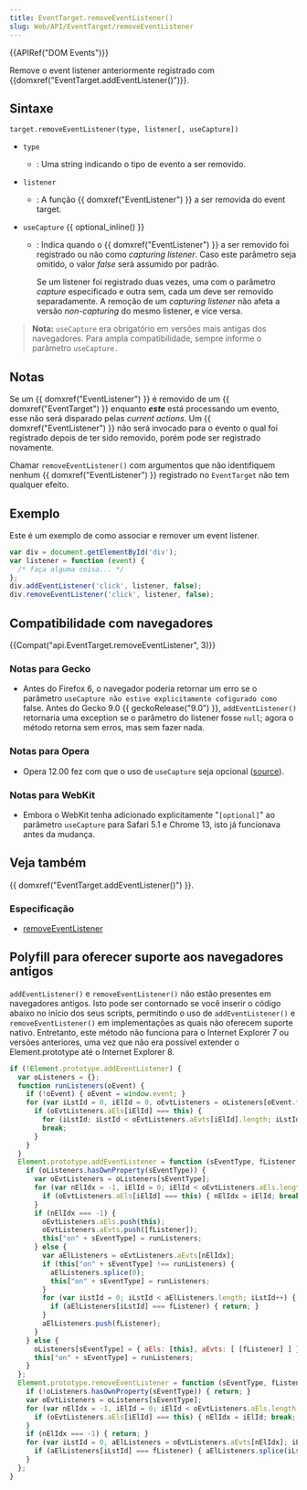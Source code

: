 ```yaml
---
title: EventTarget.removeEventListener()
slug: Web/API/EventTarget/removeEventListener
---
```

{{APIRef("DOM Events")}}

Remove o event listener anteriormente registrado com {{domxref("EventTarget.addEventListener()")}}.

## Sintaxe

```
target.removeEventListener(type, listener[, useCapture])
```

- `type`
  - : Uma string indicando o tipo de evento a ser removido.
- `listener`
  - : A função {{ domxref("EventListener") }} a ser removida do event target.
- `useCapture` {{ optional_inline() }}

  - : Indica quando o {{ domxref("EventListener") }} a ser removido foi registrado ou não como _capturing listener_. Caso este parâmetro seja omitido, o valor _false_ será assumido por padrão.

    Se um listener foi registrado duas vezes, uma com o parâmetro _capture_ especificado e outra sem, cada um deve ser removido separadamente. A remoção de um _capturing listener_ não afeta a versão _non-capturing_ do mesmo listener, e vice versa.

> **Nota:** `useCapture` era obrigatório em versões mais antigas dos navegadores. Para ampla compatibilidade, sempre informe o parâmetro `useCapture.`

## Notas

Se um {{ domxref("EventListener") }} é removido de um {{ domxref("EventTarget") }} enquanto **_este_** está processando um evento, esse não será disparado pelas _current actions_. Um {{ domxref("EventListener") }} não será invocado para o evento o qual foi registrado depois de ter sido removido, porém pode ser registrado novamente.

Chamar `removeEventListener()` com argumentos que não identifiquem nenhum {{ domxref("EventListener") }} registrado no `EventTarget` não tem qualquer efeito.

## Exemplo

Este é um exemplo de como associar e remover um event listener.

```js
var div = document.getElementById('div');
var listener = function (event) {
  /* faça alguma coisa... */
};
div.addEventListener('click', listener, false);
div.removeEventListener('click', listener, false);
```

## Compatibilidade com navegadores

{{Compat("api.EventTarget.removeEventListener", 3)}}

### Notas para Gecko

- Antes do Firefox 6, o navegador poderia retornar um erro se o parâmetro `useCapture não estive explicitamente cofigurado como` false. Antes do Gecko 9.0 {{ geckoRelease("9.0") }}, `addEventListener()` retornaria uma exception se o parâmetro do listener fosse `null`; agora o método retorna sem erros, mas sem fazer nada.

### Notas para Opera

- Opera 12.00 fez com que o uso de `useCapture` seja opcional ([source](http://my.opera.com/ODIN/blog/2011/09/29/what-s-new-in-opera-development-snapshots-28-september-2011-edition)).

### Notas para WebKit

- Embora o WebKit tenha adicionado explicitamente "`[optional]`" ao parâmetro `useCapture` para Safari 5.1 e Chrome 13, isto já funcionava antes da mudança.

## Veja também

{{ domxref("EventTarget.addEventListener()") }}.

### Especificação

- [removeEventListener](http://www.w3.org/TR/2000/REC-DOM-Level-2-Events-20001113/events.html#Events-EventTarget-removeEventListener)

## Polyfill para oferecer suporte aos navegadores antigos

`addEventListener()` e `removeEventListener()` não estão presentes em navegadores antigos. Isto pode ser contornado se você inserir o código abaixo no início dos seus scripts, permitindo o uso de `addEventListener()` e `removeEventListener()` em implementações as quais não oferecem suporte nativo. Entretanto, este método não funciona para o Internet Explorer 7 ou versões anteriores, uma vez que não era possível extender o Element.prototype até o Internet Explorer 8.

```js
if (!Element.prototype.addEventListener) {
  var oListeners = {};
  function runListeners(oEvent) {
    if (!oEvent) { oEvent = window.event; }
    for (var iLstId = 0, iElId = 0, oEvtListeners = oListeners[oEvent.type]; iElId < oEvtListeners.aEls.length; iElId++) {
      if (oEvtListeners.aEls[iElId] === this) {
        for (iLstId; iLstId < oEvtListeners.aEvts[iElId].length; iLstId++) { oEvtListeners.aEvts[iElId][iLstId].call(this, oEvent); }
        break;
      }
    }
  }
  Element.prototype.addEventListener = function (sEventType, fListener /*, useCapture (will be ignored!) */) {
    if (oListeners.hasOwnProperty(sEventType)) {
      var oEvtListeners = oListeners[sEventType];
      for (var nElIdx = -1, iElId = 0; iElId < oEvtListeners.aEls.length; iElId++) {
        if (oEvtListeners.aEls[iElId] === this) { nElIdx = iElId; break; }
      }
      if (nElIdx === -1) {
        oEvtListeners.aEls.push(this);
        oEvtListeners.aEvts.push([fListener]);
        this["on" + sEventType] = runListeners;
      } else {
        var aElListeners = oEvtListeners.aEvts[nElIdx];
        if (this["on" + sEventType] !== runListeners) {
          aElListeners.splice(0);
          this["on" + sEventType] = runListeners;
        }
        for (var iLstId = 0; iLstId < aElListeners.length; iLstId++) {
          if (aElListeners[iLstId] === fListener) { return; }
        }
        aElListeners.push(fListener);
      }
    } else {
      oListeners[sEventType] = { aEls: [this], aEvts: [ [fListener] ] };
      this["on" + sEventType] = runListeners;
    }
  };
  Element.prototype.removeEventListener = function (sEventType, fListener /*, useCapture (will be ignored!) */) {
    if (!oListeners.hasOwnProperty(sEventType)) { return; }
    var oEvtListeners = oListeners[sEventType];
    for (var nElIdx = -1, iElId = 0; iElId < oEvtListeners.aEls.length; iElId++) {
      if (oEvtListeners.aEls[iElId] === this) { nElIdx = iElId; break; }
    }
    if (nElIdx === -1) { return; }
    for (var iLstId = 0, aElListeners = oEvtListeners.aEvts[nElIdx]; iLstId < aElListeners.length; iLstId++) {
      if (aElListeners[iLstId] === fListener) { aElListeners.splice(iLstId, 1); }
    }
  };
}
```
